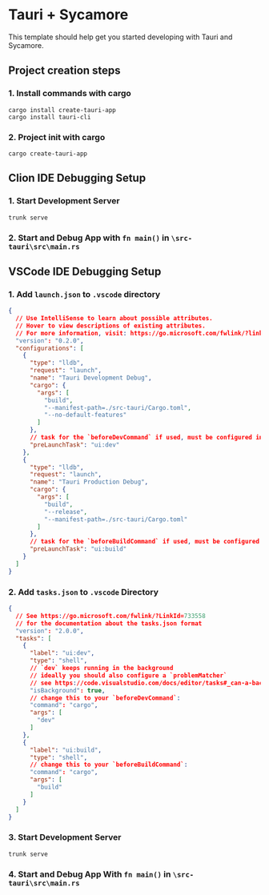 # Tauri + Sycamore

This template should help get you started developing with Tauri and Sycamore.

## Project creation steps

### 1. Install commands with cargo

```shell
cargo install create-tauri-app
cargo install tauri-cli
```
### 2. Project init with cargo
```shell
cargo create-tauri-app
```

## Clion IDE Debugging Setup

### 1. Start Development Server

```shell
trunk serve
```

### 2. Start and Debug App with  `fn main()` in `\src-tauri\src\main.rs`

## VSCode IDE Debugging Setup

### 1. Add `launch.json` to `.vscode` directory

```json
{
  // Use IntelliSense to learn about possible attributes.
  // Hover to view descriptions of existing attributes.
  // For more information, visit: https://go.microsoft.com/fwlink/?linkid=830387
  "version": "0.2.0",
  "configurations": [
    {
      "type": "lldb",
      "request": "launch",
      "name": "Tauri Development Debug",
      "cargo": {
        "args": [
          "build",
          "--manifest-path=./src-tauri/Cargo.toml",
          "--no-default-features"
        ]
      },
      // task for the `beforeDevCommand` if used, must be configured in `.vscode/tasks.json`
      "preLaunchTask": "ui:dev"
    },
    {
      "type": "lldb",
      "request": "launch",
      "name": "Tauri Production Debug",
      "cargo": {
        "args": [
          "build",
          "--release",
          "--manifest-path=./src-tauri/Cargo.toml"
        ]
      },
      // task for the `beforeBuildCommand` if used, must be configured in `.vscode/tasks.json`
      "preLaunchTask": "ui:build"
    }
  ]
}
```

### 2. Add `tasks.json` to `.vscode` Directory

```json
{
  // See https://go.microsoft.com/fwlink/?LinkId=733558
  // for the documentation about the tasks.json format
  "version": "2.0.0",
  "tasks": [
    {
      "label": "ui:dev",
      "type": "shell",
      // `dev` keeps running in the background
      // ideally you should also configure a `problemMatcher`
      // see https://code.visualstudio.com/docs/editor/tasks#_can-a-background-task-be-used-as-a-prelaunchtask-in-launchjson
      "isBackground": true,
      // change this to your `beforeDevCommand`:
      "command": "cargo",
      "args": [
        "dev"
      ]
    },
    {
      "label": "ui:build",
      "type": "shell",
      // change this to your `beforeBuildCommand`:
      "command": "cargo",
      "args": [
        "build"
      ]
    }
  ]
}
```

### 3. Start Development Server

```shell
trunk serve
```

### 4. Start and Debug App With  `fn main()` in `\src-tauri\src\main.rs`

